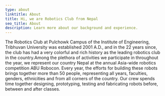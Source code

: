 ```yaml
---
type: about
linktitle: About
title: Hi, we are Robotics Club from Nepal
seo_title: About
description: Learn more about our background and experience.
---
```


<!-- You can customize the about page heading and disable social links if desired. The rest of the content can be added with markdown. Please see [Github](https://github.com/wjh18/hugo-liftoff) for a full list of features and documentation.

## Who am I?

Orci varius natoque penatibus et magnis dis parturient montes, nascetur ridiculus mus. Fusce sem augue, tristique luctus lobortis nec, cursus eu erat. Proin dictum vel enim a vestibulum.

## My Experience

Integer est purus, aliquam ac enim aliquet, viverra sodales mauris. Integer neque sapien, fermentum sit amet augue in, vulputate pellentesque turpis. Quisque eget blandit turpis, in semper lectus.

## Learn More

You can also link to [other pages]({{< ref "contact" >}}) in your markdown. -->

The Robotics Club at Pulchowk Campus of the Institute of Engineering, Tribhuvan University was established 2001 A.D., and in the 22 years since, the club has had a very colorful and rich history as the leading robotics club in the country.Among the plethora of activities we participate in throughout the year, we represent our country Nepal at the annual Asia-wide robotics competition ABU Robocon.  Every year, the efforts for building these robots brings together more than 50 people, representing all years, faculties, genders, ethnicities and from all corners of the country. Our crew spends time together designing, prototyping, testing and fabricating robots before, between and after classes.
